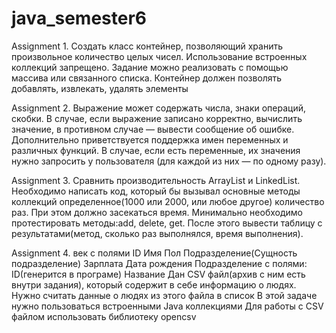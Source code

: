 # java_semester6
Assignment 1. Создать класс контейнер, позволяющий хранить произвольное количество целых чисел. Использование встроенных коллекций запрещено.  Задание можно реализовать с помощью массива или связанного списка. Контейнер должен позволять добавлять, извлекать, удалять элементы

Assignment 2. Выражение может содержать числа, знаки операций, скобки. В случае, если выражение записано корректно, вычислить значение, в противном случае — вывести сообщение об ошибке.
Дополнительно приветствуется поддержка имен переменных и различных функций. В случае, если есть переменные, их значения нужно запросить у пользователя (для каждой из них — по одному разу).

Assignment 3. Сравнить производительность ArrayList и LinkedList. Необходимо написать код, который бы вызывал основные методы коллекций определенное(1000 или 2000, или любое другое) количество раз. При этом должно засекаться время. Минимально необходимо протестировать методы:add, delete, get. После этого вывести таблицу с результатами(метод, сколько раз выполнялся, время выполнения).

Assignment 4. век с полями 
ID
Имя
Пол
Подразделение(Сущность подразделение)
Зарплата
Дата рождения
Подразделение с полями:
ID(генерится в програме)
Название
Дан CSV файл(архив с ним есть внутри задания), который содержит в себе информацию о людях. Нужно считать данные о людях из этого файла в список
В этой задаче нужно пользоваться встроенными Java  коллекциями
Для работы с CSV файлом использовать библиотеку opencsv

